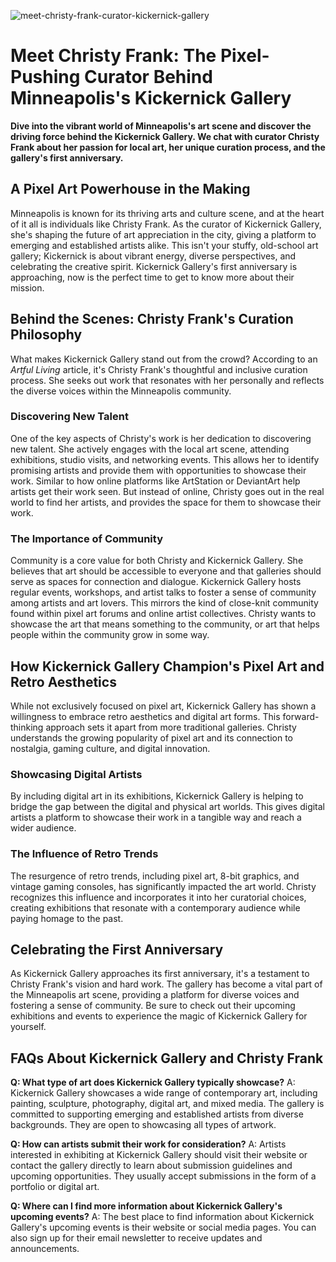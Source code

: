 ![meet-christy-frank-curator-kickernick-gallery](https://images.pexels.com/photos/33429994/pexels-photo-33429994.jpeg?auto=compress&cs=tinysrgb&fit=crop&h=627&w=1200)

# Meet Christy Frank: The Pixel-Pushing Curator Behind Minneapolis's Kickernick Gallery

**Dive into the vibrant world of Minneapolis's art scene and discover the driving force behind the Kickernick Gallery. We chat with curator Christy Frank about her passion for local art, her unique curation process, and the gallery's first anniversary.**

## A Pixel Art Powerhouse in the Making

Minneapolis is known for its thriving arts and culture scene, and at the heart of it all is individuals like Christy Frank. As the curator of Kickernick Gallery, she's shaping the future of art appreciation in the city, giving a platform to emerging and established artists alike. This isn't your stuffy, old-school art gallery; Kickernick is about vibrant energy, diverse perspectives, and celebrating the creative spirit. Kickernick Gallery's first anniversary is approaching, now is the perfect time to get to know more about their mission.

## Behind the Scenes: Christy Frank's Curation Philosophy

What makes Kickernick Gallery stand out from the crowd? According to an *Artful Living* article, it's Christy Frank's thoughtful and inclusive curation process. She seeks out work that resonates with her personally and reflects the diverse voices within the Minneapolis community. 

### Discovering New Talent

One of the key aspects of Christy's work is her dedication to discovering new talent. She actively engages with the local art scene, attending exhibitions, studio visits, and networking events. This allows her to identify promising artists and provide them with opportunities to showcase their work. Similar to how online platforms like ArtStation or DeviantArt help artists get their work seen. But instead of online, Christy goes out in the real world to find her artists, and provides the space for them to showcase their work. 

### The Importance of Community

Community is a core value for both Christy and Kickernick Gallery. She believes that art should be accessible to everyone and that galleries should serve as spaces for connection and dialogue. Kickernick Gallery hosts regular events, workshops, and artist talks to foster a sense of community among artists and art lovers. This mirrors the kind of close-knit community found within pixel art forums and online artist collectives. Christy wants to showcase the art that means something to the community, or art that helps people within the community grow in some way. 

## How Kickernick Gallery Champion's Pixel Art and Retro Aesthetics

While not exclusively focused on pixel art, Kickernick Gallery has shown a willingness to embrace retro aesthetics and digital art forms. This forward-thinking approach sets it apart from more traditional galleries. Christy understands the growing popularity of pixel art and its connection to nostalgia, gaming culture, and digital innovation.

### Showcasing Digital Artists

By including digital art in its exhibitions, Kickernick Gallery is helping to bridge the gap between the digital and physical art worlds. This gives digital artists a platform to showcase their work in a tangible way and reach a wider audience.

### The Influence of Retro Trends

The resurgence of retro trends, including pixel art, 8-bit graphics, and vintage gaming consoles, has significantly impacted the art world. Christy recognizes this influence and incorporates it into her curatorial choices, creating exhibitions that resonate with a contemporary audience while paying homage to the past.

## Celebrating the First Anniversary

As Kickernick Gallery approaches its first anniversary, it's a testament to Christy Frank's vision and hard work. The gallery has become a vital part of the Minneapolis art scene, providing a platform for diverse voices and fostering a sense of community. Be sure to check out their upcoming exhibitions and events to experience the magic of Kickernick Gallery for yourself.

## FAQs About Kickernick Gallery and Christy Frank

**Q: What type of art does Kickernick Gallery typically showcase?**
A: Kickernick Gallery showcases a wide range of contemporary art, including painting, sculpture, photography, digital art, and mixed media. The gallery is committed to supporting emerging and established artists from diverse backgrounds. They are open to showcasing all types of artwork.

**Q: How can artists submit their work for consideration?**
A: Artists interested in exhibiting at Kickernick Gallery should visit their website or contact the gallery directly to learn about submission guidelines and upcoming opportunities. They usually accept submissions in the form of a portfolio or digital art. 

**Q: Where can I find more information about Kickernick Gallery's upcoming events?**
A: The best place to find information about Kickernick Gallery's upcoming events is their website or social media pages. You can also sign up for their email newsletter to receive updates and announcements.
